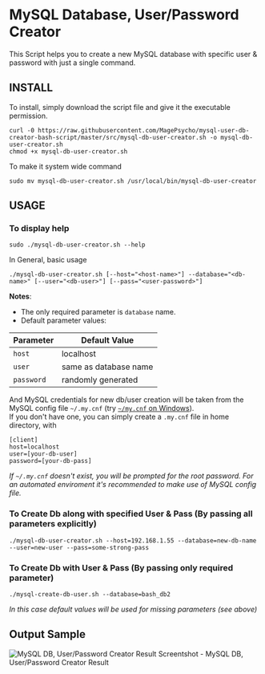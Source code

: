 # MySQL Database, User/Password Creator

This Script helps you to create a new MySQL database with specific user & password with just a single command.


## INSTALL
To install, simply download the script file and give it the executable permission.
```
curl -0 https://raw.githubusercontent.com/MagePsycho/mysql-user-db-creator-bash-script/master/src/mysql-db-user-creator.sh -o mysql-db-user-creator.sh
chmod +x mysql-db-user-creator.sh
```

To make it system wide command
```
sudo mv mysql-db-user-creator.sh /usr/local/bin/mysql-db-user-creator
```

## USAGE
### To display help
```
sudo ./mysql-db-user-creator.sh --help
```

In General, basic usage
```
./mysql-db-user-creator.sh [--host="<host-name>"] --database="<db-name>" [--user="<db-user>"] [--pass="<user-password>"]
```
**Notes**:  
- The only required parameter is `database` name. 
- Default parameter values:  

| Parameter | Default Value |
|-|-|
| `host` | localhost |
| `user` | same as database name |
| `password` | randomly generated |

And MySQL credentials for new db/user creation will be taken from the MySQL config file `~/.my.cnf` (try [`~/my.cnf` on Windows](https://github.com/r-dbi/RMariaDB/issues/74#issuecomment-418712342)).  
If you don't have one, you can simply create a `.my.cnf` file in home directory, with
```
[client]
host=localhost
user=[your-db-user]
password=[your-db-pass]
```
*If `~/.my.cnf` doesn't exist, you will be prompted for the root password. For an automated enviroment it's recommended to make use of MySQL config file.*


### To Create Db along with specified User & Pass (By passing all parameters explicitly)
```
./mysql-db-user-creator.sh --host=192.168.1.55 --database=new-db-name --user=new-user --pass=some-strong-pass
```

### To Create Db with User & Pass (By passing only required parameter)
```
./mysql-create-db-user.sh --database=bash_db2
```
*In this case default values will be used for missing parameters (see above)*

## Output Sample
![MySQL DB, User/Password Creator Result](https://github.com/MagePsycho/mysql-user-db-creator-bash-script/raw/master/docs/mysql-user-db-creator-bash-script-result.png "Nginx Virtual Host Creator Result")
Screentshot - MySQL DB, User/Password Creator Result
